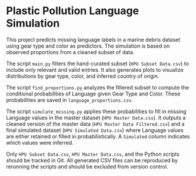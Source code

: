 # Plastic Pollution Language Simulation

This project predicts missing language labels in a marine debris dataset using gear type and color as predictors. The simulation is based on observed proportions from a cleaned subset of data.

The script `main.py` filters the hand-curated subset (`HPU Subset Data.csv`) to include only relevant and valid entries. It also generates plots to visualize distributions by gear type, color, and inferred country of origin.

The script `find_proportions.py` analyzes the filtered subset to compute the conditional probabilities of Language given Gear Type and Color. These probabilities are saved in `language_proportions.csv`.

The script `simulate_missing.py` applies these probabilities to fill in missing Language values in the master dataset (`HPU Master Data.csv`). It outputs a cleaned version of the master data (`HPU Master Data Filtered.csv`) and a final simulated dataset (`HPU Simulated Data.csv`) where Language values are either retained or filled in probabilistically. A `Simulated` column indicates which values were inferred.

Only `HPU Subset Data.csv`, `HPU Master Data.csv`, and the Python scripts should be tracked in Git. All generated CSV files can be reproduced by rerunning the scripts and should be excluded from version control.
